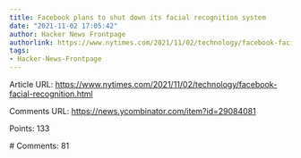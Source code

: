 ```yaml
---
title: Facebook plans to shut down its facial recognition system
date: "2021-11-02 17:05:42"
author: Hacker News Frontpage
authorlink: https://www.nytimes.com/2021/11/02/technology/facebook-facial-recognition.html
tags:
- Hacker-News-Frontpage
---
```


<p>Article URL: <a href="https://www.nytimes.com/2021/11/02/technology/facebook-facial-recognition.html">https://www.nytimes.com/2021/11/02/technology/facebook-facial-recognition.html</a></p>
<p>Comments URL: <a href="https://news.ycombinator.com/item?id=29084081">https://news.ycombinator.com/item?id=29084081</a></p>
<p>Points: 133</p>
<p># Comments: 81</p>
